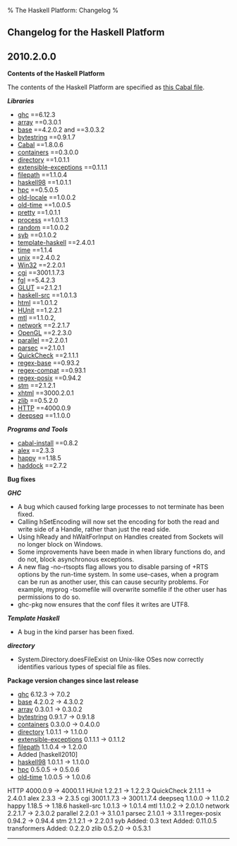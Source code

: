 % The Haskell Platform: Changelog
%

Changelog for the Haskell Platform
-------------------

2010.2.0.0
----------

**Contents of the Haskell Platform** 

The contents of the Haskell Platform are specified
as [this Cabal file](http://code.haskell.org/haskell-platform/haskell-platform.cabal).

***Libraries***

 * [ghc] ==6.12.3
 * [array] ==0.3.0.1 
 * [base] ==4.2.0.2 and ==3.0.3.2
 * [bytestring] ==0.9.1.7
 * [Cabal] ==1.8.0.6
 * [containers] ==0.3.0.0
 * [directory] ==1.0.1.1
 * [extensible-exceptions] ==0.1.1.1
 * [filepath] ==1.1.0.4
 * [haskell98] ==1.0.1.1
 * [hpc] ==0.5.0.5
 * [old-locale] ==1.0.0.2
 * [old-time] ==1.0.0.5
 * [pretty] ==1.0.1.1
 * [process] ==1.0.1.3
 * [random] ==1.0.0.2
 * [syb] ==0.1.0.2
 * [template-haskell] ==2.4.0.1
 * [time] ==1.1.4
 * [unix] ==2.4.0.2
 * [Win32] ==2.2.0.1
 * [cgi] ==3001.1.7.3
 * [fgl] ==5.4.2.3
 * [GLUT] ==2.1.2.1
 * [haskell-src] ==1.0.1.3
 * [html] ==1.0.1.2
 * [HUnit] ==1.2.2.1
 * [mtl] ==1.1.0.2,
 * [network] ==2.2.1.7
 * [OpenGL] ==2.2.3.0
 * [parallel] ==2.2.0.1
 * [parsec] ==2.1.0.1
 * [QuickCheck] ==2.1.1.1
 * [regex-base] ==0.93.2
 * [regex-compat] ==0.93.1
 * [regex-posix] ==0.94.2
 * [stm] ==2.1.2.1
 * [xhtml] ==3000.2.0.1
 * [zlib] ==0.5.2.0
 * [HTTP] ==4000.0.9
 * [deepseq] ==1.1.0.0

***Programs and Tools***

 * [cabal-install] ==0.8.2
 * [alex] ==2.3.3
 * [happy] ==1.18.5
 * [haddock] ==2.7.2

**Bug fixes**

***GHC***

 * A bug which caused forking large processes to not terminate has been fixed.
 * Calling hSetEncoding will now set the encoding for both the read and write side of a Handle, rather than just the read side.
 * Using hReady and hWaitForInput on Handles created from Sockets will no longer block on Windows.
 * Some improvements have been made in when library functions do, and do not, block asynchronous exceptions.
 * A new flag -no-rtsopts flag allows you to disable parsing of +RTS options by the run-time system.  In some use-cases, when a program can be run as another user, this can cause security problems. For example, myprog -tsomefile will overwrite somefile if the other user has permissions to do so.
 * ghc-pkg now ensures that the conf files it writes are UTF8.

***Template Haskell***

 * A bug in the kind parser has been fixed.

***directory***

 * System.Directory.doesFileExist on Unix-like OSes now correctly identifies various types of special file as files.

**Package version changes since last release**

 * [ghc]            6.12.3      -> 7.0.2 
 * [base]           4.2.0.2     -> 4.3.0.2
 * [array]          0.3.0.1     -> 0.3.0.2
 * [bytestring]     0.9.1.7     -> 0.9.1.8
 * [containers]     0.3.0.0     -> 0.4.0.0
 * [directory]      1.0.1.1     -> 1.1.0.0
 * [extensible-exceptions]  0.1.1.1 -> 0.1.1.2
 * [filepath]       1.1.0.4     -> 1.2.0.0
 * Added [haskell2010]
 * [haskell98]      1.0.1.1     -> 1.1.0.0
 * [hpc]            0.5.0.5     -> 0.5.0.6
 * [old-time]       1.0.0.5     -> 1.0.0.6


HTTP 4000.0.9 -> 4000.1.1
HUnit 1.2.2.1 -> 1.2.2.3
QuickCheck 2.1.1.1 -> 2.4.0.1
alex 2.3.3 -> 2.3.5
cgi 3001.1.7.3 -> 3001.1.7.4
deepseq 1.1.0.0 -> 1.1.0.2
happy 1.18.5 -> 1.18.6
haskell-src 1.0.1.3 -> 1.0.1.4
mtl 1.1.0.2 -> 2.0.1.0
network 2.2.1.7 -> 2.3.0.2
parallel 2.2.0.1 -> 3.1.0.1
parsec 2.1.0.1 -> 3.1.1
regex-posix 0.94.2 -> 0.94.4
stm 2.1.2.1 -> 2.2.0.1
syb Added:  0.3
text Added:  0.11.0.5
transformers Added:  0.2.2.0
zlib 0.5.2.0 -> 0.5.3.1


------------------------------------------------------------------------

[base]: http://hackage.haskell.org/package/base-4.2.0.2
[array]: http://hackage.haskell.org/package/array-0.3.0.1
[bytestring]: http://hackage.haskell.org/package/bytestring-0.9.1.7
[Cabal]: http://hackage.haskell.org/package/Cabal-1.8.0.6
[cabal-install]: http://hackage.haskell.org/package/cabal-install-0.8.2
[containers]: http://hackage.haskell.org/package/containers-0.3.0.0
[directory]: http://hackage.haskell.org/package/directory-1.0.1.1
[extensible-exceptions]: http://hackage.haskell.org/package/extensible-exceptions-0.1.1.1
[filepath]: http://hackage.haskell.org/package/filepath-1.1.0.4
[haskell98]: http://hackage.haskell.org/package/haskell98-1.0.1.1
[hpc]: http://hackage.haskell.org/package/hpc-0.5.0.5
[old-locale]: http://hackage.haskell.org/package/old-locale-1.0.0.2
[old-time]: http://hackage.haskell.org/package/old-time-1.0.0.5
[packedstring]: http://hackage.haskell.org/package/packedstring
[pretty]: http://hackage.haskell.org/package/pretty-1.0.1.1
[process]: http://hackage.haskell.org/package/process-1.0.1.3
[random]: http://hackage.haskell.org/package/random-1.0.0.2
[syb]: http://hackage.haskell.org/package/syb-0.1.0.2
[template-haskell]: http://hackage.haskell.org/package/template-haskell-2.4.0.1
[unix]: http://hackage.haskell.org/package/unix-2.4.0.2
[win32]: http://hackage.haskell.org/package/Win32-2.2.0.1
[cgi]: http://hackage.haskell.org/package/cgi-3001.1.7.3
[fgl]: http://hackage.haskell.org/package/fgl-5.4.2.3
[parsec]: http://hackage.haskell.org/package/parsec-2.1.0.1
[GLUT]: http://hackage.haskell.org/package/GLUT-2.1.2.1
[haskell-src]: http://hackage.haskell.org/package/haskell-src-1.0.1.3
[html]: http://hackage.haskell.org/package/html-1.0.1.2
[HUnit]: http://hackage.haskell.org/package/HUnit-1.2.2.1
[mtl]: http://hackage.haskell.org/package/mtl-1.1.0.2
[network]: http://hackage.haskell.org/package/network-2.2.1.7
[OpenGL]: http://hackage.haskell.org/package/OpenGL-2.2.3.0
[parallel]: http://hackage.haskell.org/package/parallel-2.2.0.1
[QuickCheck]: http://hackage.haskell.org/package/QuickCheck-2.1.1.1
[regex-base]: http://hackage.haskell.org/package/regex-base-0.93.2
[regex-compat]: http://hackage.haskell.org/package/regex-compat-0.93.1
[regex-posix]: http://hackage.haskell.org/package/regex-posix-0.94.2
[stm]: http://hackage.haskell.org/package/stm-2.1.2.1
[time]: http://hackage.haskell.org/package/time-1.1.4
[xhtml]: http://hackage.haskell.org/package/xhtml-3000.2.0.1
[zlib]: http://hackage.haskell.org/package/zlib-0.5.2.0
[HTTP]: http://hackage.haskell.org/package/HTTP-4000.0.9
[deepseq]: http://hackage.haskell.org/package/deepseq-1.1.0.0
[ghc]: http://haskell.org/ghc
[alex]: http://haskell.org/alex
[happy]: http://haskell.org/happy
[haddock]: http://haskell.org/haddock
